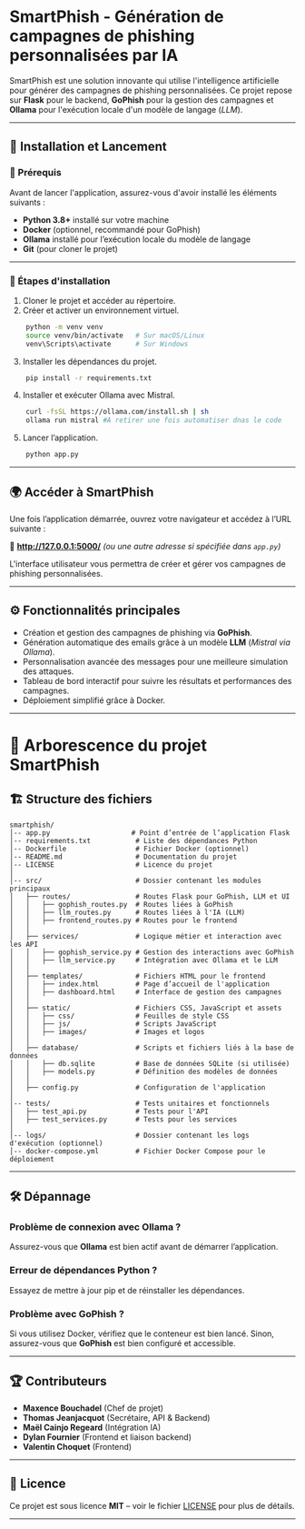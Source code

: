 # SmartPhish - Génération de campagnes de phishing personnalisées par IA

SmartPhish est une solution innovante qui utilise l'intelligence artificielle pour générer des campagnes de phishing personnalisées. Ce projet repose sur **Flask** pour le backend, **GoPhish** pour la gestion des campagnes et **Ollama** pour l'exécution locale d'un modèle de langage (*LLM*).

---

## 🚀 Installation et Lancement

### 📌 Prérequis

Avant de lancer l'application, assurez-vous d'avoir installé les éléments suivants :
- **Python 3.8+** installé sur votre machine
- **Docker** (optionnel, recommandé pour GoPhish)
- **Ollama** installé pour l’exécution locale du modèle de langage
- **Git** (pour cloner le projet)

---

### 🔧 Étapes d'installation

1. Cloner le projet et accéder au répertoire.
2. Créer et activer un environnement virtuel.
```bash
    python -m venv venv
    source venv/bin/activate   # Sur macOS/Linux
    venv\Scripts\activate      # Sur Windows
   ```
3. Installer les dépendances du projet.
```bash
    pip install -r requirements.txt
   ```
4. Installer et exécuter Ollama avec Mistral.
```bash
    curl -fsSL https://ollama.com/install.sh | sh
    ollama run mistral #A retirer une fois automatiser dnas le code
   ```
5. Lancer l’application.
```bash
    python app.py
   ```
---

## 🌍 Accéder à SmartPhish

Une fois l’application démarrée, ouvrez votre navigateur et accédez à l’URL suivante :

🔗 **http://127.0.0.1:5000/** *(ou une autre adresse si spécifiée dans `app.py`)*

L'interface utilisateur vous permettra de créer et gérer vos campagnes de phishing personnalisées.

---

## ⚙️ Fonctionnalités principales

- Création et gestion des campagnes de phishing via **GoPhish**.
- Génération automatique des emails grâce à un modèle **LLM** (*Mistral via Ollama*).
- Personnalisation avancée des messages pour une meilleure simulation des attaques.
- Tableau de bord interactif pour suivre les résultats et performances des campagnes.
- Déploiement simplifié grâce à Docker.

---

# 📂 Arborescence du projet SmartPhish

## 🏗️ Structure des fichiers

```plaintext
smartphish/
│-- app.py                    # Point d’entrée de l’application Flask
│-- requirements.txt           # Liste des dépendances Python
│-- Dockerfile                 # Fichier Docker (optionnel)
│-- README.md                  # Documentation du projet
│-- LICENSE                    # Licence du projet
│
│-- src/                       # Dossier contenant les modules principaux
│   ├── routes/                # Routes Flask pour GoPhish, LLM et UI
│   │   ├── gophish_routes.py  # Routes liées à GoPhish
│   │   ├── llm_routes.py      # Routes liées à l'IA (LLM)
│   │   ├── frontend_routes.py # Routes pour le frontend
│   │
│   ├── services/              # Logique métier et interaction avec les API
│   │   ├── gophish_service.py # Gestion des interactions avec GoPhish
│   │   ├── llm_service.py     # Intégration avec Ollama et le LLM
│   │
│   ├── templates/             # Fichiers HTML pour le frontend
│   │   ├── index.html         # Page d’accueil de l'application
│   │   ├── dashboard.html     # Interface de gestion des campagnes
│   │
│   ├── static/                # Fichiers CSS, JavaScript et assets
│   │   ├── css/               # Feuilles de style CSS
│   │   ├── js/                # Scripts JavaScript
│   │   ├── images/            # Images et logos
│   │
│   ├── database/              # Scripts et fichiers liés à la base de données
│   │   ├── db.sqlite          # Base de données SQLite (si utilisée)
│   │   ├── models.py          # Définition des modèles de données
│   │
│   ├── config.py              # Configuration de l'application
│
│-- tests/                     # Tests unitaires et fonctionnels
│   ├── test_api.py            # Tests pour l'API
│   ├── test_services.py       # Tests pour les services
│
│-- logs/                      # Dossier contenant les logs d'exécution (optionnel)
│-- docker-compose.yml         # Fichier Docker Compose pour le déploiement
```

---

## 🛠 Dépannage

### Problème de connexion avec Ollama ?
Assurez-vous que **Ollama** est bien actif avant de démarrer l’application.

### Erreur de dépendances Python ?
Essayez de mettre à jour pip et de réinstaller les dépendances.

### Problème avec GoPhish ?
Si vous utilisez Docker, vérifiez que le conteneur est bien lancé. Sinon, assurez-vous que **GoPhish** est bien configuré et accessible.

---

## 🏆 Contributeurs

- **Maxence Bouchadel** (Chef de projet)
- **Thomas Jeanjacquot** (Secrétaire, API & Backend)
- **Maël Cainjo Regeard** (Intégration IA)
- **Dylan Fournier** (Frontend et liaison backend)
- **Valentin Choquet** (Frontend)


---

## 📜 Licence

Ce projet est sous licence **MIT** – voir le fichier [LICENSE](LICENSE) pour plus de détails.

---

